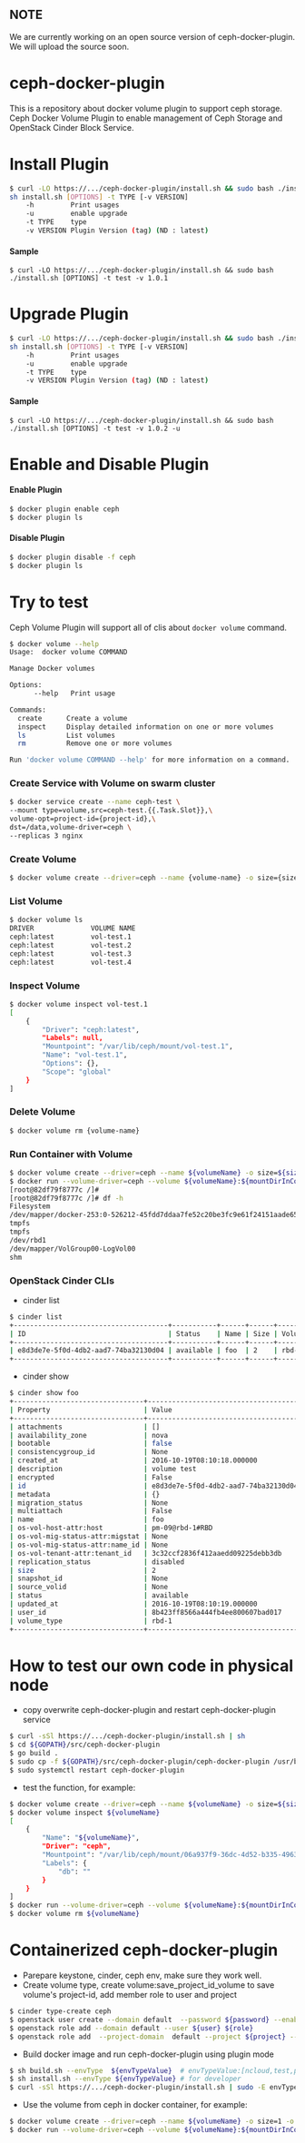 ## NOTE
We are currently working on an open source version of ceph-docker-plugin.
We will upload the source soon.

# ceph-docker-plugin

This is a repository about docker volume plugin to support ceph storage.
Ceph Docker Volume Plugin to enable management of Ceph Storage and OpenStack Cinder Block Service.


# Install Plugin

```bash
$ curl -LO https://.../ceph-docker-plugin/install.sh && sudo bash ./install.sh [OPTIONS] -t TYPE [-v VERSION]
sh install.sh [OPTIONS] -t TYPE [-v VERSION]
    -h         Print usages
    -u         enable upgrade
    -t TYPE    type
    -v VERSION Plugin Version (tag) (ND : latest)
```

#### Sample
```console
$ curl -LO https://.../ceph-docker-plugin/install.sh && sudo bash ./install.sh [OPTIONS] -t test -v 1.0.1
```


# Upgrade Plugin
```bash
$ curl -LO https://.../ceph-docker-plugin/install.sh && sudo bash ./install.sh [OPTIONS] -t TYPE [-v VERSION] -u
sh install.sh [OPTIONS] -t TYPE [-v VERSION]
    -h         Print usages
    -u         enable upgrade
    -t TYPE    type
    -v VERSION Plugin Version (tag) (ND : latest)
```

#### Sample
```console
$ curl -LO https://.../ceph-docker-plugin/install.sh && sudo bash ./install.sh [OPTIONS] -t test -v 1.0.2 -u
```

# Enable and Disable Plugin

#### Enable Plugin
```bash
$ docker plugin enable ceph
$ docker plugin ls
```

#### Disable Plugin
```bash
$ docker plugin disable -f ceph
$ docker plugin ls
```

# Try to test

Ceph Volume Plugin will support all of clis about `docker volume` command.

```bash
$ docker volume --help
Usage:	docker volume COMMAND

Manage Docker volumes

Options:
      --help   Print usage

Commands:
  create      Create a volume
  inspect     Display detailed information on one or more volumes
  ls          List volumes
  rm          Remove one or more volumes

Run 'docker volume COMMAND --help' for more information on a command.
```


### Create Service with Volume on swarm cluster
```bash
$ docker service create --name ceph-test \
--mount type=volume,src=ceph-test.{{.Task.Slot}},\
volume-opt=project-id={project-id},\
dst=/data,volume-driver=ceph \
--replicas 3 nginx
```

### Create Volume

```bash
$ docker volume create --driver=ceph --name {volume-name} -o size={size:gb} -o project-id={pasta-project-id}
```

### List Volume

```bash
$ docker volume ls
DRIVER              VOLUME NAME
ceph:latest         vol-test.1
ceph:latest         vol-test.2
ceph:latest         vol-test.3
ceph:latest         vol-test.4
```

### Inspect Volume

```bash
$ docker volume inspect vol-test.1
[
    {
        "Driver": "ceph:latest",
        "Labels": null,
        "Mountpoint": "/var/lib/ceph/mount/vol-test.1",
        "Name": "vol-test.1",
        "Options": {},
        "Scope": "global"
    }
]
```

### Delete Volume

```bash
$ docker volume rm {volume-name}
```

### Run Container with Volume

```bash
$ docker volume create --driver=ceph --name ${volumeName} -o size=${size} -o project-id=${projectId}
$ docker run --volume-driver=ceph --volume ${volumeName}:${mountDirInContainer} -it centos /bin/bash
[root@82df79f8777c /]#
[root@82df79f8777c /]# df -h
Filesystem                                                                                        Size  Used Avail Use% Mounted on
/dev/mapper/docker-253:0-526212-45fdd7ddaa7fe52c20be3fc9e61f24151aade654282ccb4f4c513e2b3a10abf9   10G  241M  9.8G   3% /
tmpfs                                                                                             1.9G     0  1.9G   0% /dev
tmpfs                                                                                             1.9G     0  1.9G   0% /sys/fs/cgroup
/dev/rbd1                                                                                         2.0G   33M  2.0G   2% /mnt/foo
/dev/mapper/VolGroup00-LogVol00                                                                    37G  3.7G   32G  11% /etc/hosts
shm                                                                                                64M     0   64M   0% /dev/shm
```

### OpenStack Cinder CLIs

- cinder list
```bash
$ cinder list
+--------------------------------------+-----------+------+------+-------------+----------+-------------+
| ID                                   | Status    | Name | Size | Volume Type | Bootable | Attached to |
+--------------------------------------+-----------+------+------+-------------+----------+-------------+
| e8d3de7e-5f0d-4db2-aad7-74ba32130d04 | available | foo  | 2    | rbd-1       | false    |             |
+--------------------------------------+-----------+------+------+-------------+----------+-------------+
```

- cinder show
```bash
$ cinder show foo
+--------------------------------+--------------------------------------+
| Property                       | Value                                |
+--------------------------------+--------------------------------------+
| attachments                    | []                                   |
| availability_zone              | nova                                 |
| bootable                       | false                                |
| consistencygroup_id            | None                                 |
| created_at                     | 2016-10-19T08:10:18.000000           |
| description                    | volume test                          |
| encrypted                      | False                                |
| id                             | e8d3de7e-5f0d-4db2-aad7-74ba32130d04 |
| metadata                       | {}                                   |
| migration_status               | None                                 |
| multiattach                    | False                                |
| name                           | foo                                  |
| os-vol-host-attr:host          | pm-09@rbd-1#RBD                      |
| os-vol-mig-status-attr:migstat | None                                 |
| os-vol-mig-status-attr:name_id | None                                 |
| os-vol-tenant-attr:tenant_id   | 3c32ccf2836f412aaedd09225debb3db     |
| replication_status             | disabled                             |
| size                           | 2                                    |
| snapshot_id                    | None                                 |
| source_volid                   | None                                 |
| status                         | available                            |
| updated_at                     | 2016-10-19T08:10:19.000000           |
| user_id                        | 8b423ff8566a444fb4ee800607bad017     |
| volume_type                    | rbd-1                                |
+--------------------------------+--------------------------------------+
```
# How to test our own code in physical node
- copy overwrite ceph-docker-plugin and restart ceph-docker-plugin service
```bash
$ curl -sSl https://.../ceph-docker-plugin/install.sh | sh
$ cd ${GOPATH}/src/ceph-docker-plugin
$ go build .
$ sudo cp -f ${GOPATH}/src/ceph-docker-plugin/ceph-docker-plugin /usr/bin/ceph-docker-plugin
$ sudo systemctl restart ceph-docker-plugin
```
- test the function, for example:
```bash
$ docker volume create --driver=ceph --name ${volumeName} -o size=${size}  -o project-id=${projectId}
$ docker volume inspect ${volumeName}
[
    {
        "Name": "${volumeName}",
        "Driver": "ceph",
        "Mountpoint": "/var/lib/ceph/mount/06a937f9-36dc-4d52-b335-4963a5e5d887",
        "Labels": {
            "db": ""
        }
    }
]
$ docker run --volume-driver=ceph --volume ${volumeName}:${mountDirInContainer} -it centos /bin/bash
$ docker volume rm ${volumeName}
```

# Containerized ceph-docker-plugin
- Parepare keystone, cinder, ceph env, make sure they work well.
- Create volume type, create volume:save_project_id_volume to save volume's project-id, add member role to user and project
```bash
$ cinder type-create ceph
$ openstack user create --domain default  --password ${password} --enable ${user}
$ openstack role add --domain default --user ${user} ${role}
$ openstack role add  --project-domain  default --project ${project} --user ${user} ${role} # May be execute multiple times
```
- Build docker image and run ceph-docker-plugin using plugin mode
```bash
$ sh build.sh --envType  ${envTypeValue}  # envTypeValue:[ncloud,test,prod-dev,prod-prod]
$ sh install.sh --envType ${envTypeValue} # for developer
$ curl -sSl https://.../ceph-docker-plugin/install.sh | sudo -E envType=${env} bash # for terminal user
```
- Use the volume from ceph in docker container, for example:
```bash
$ docker volume create --driver=ceph --name ${volumeName} -o size=1 -o project-id=${projectId}
$ docker run --volume-driver=ceph --volume ${volumeName}:${mountDirInContainer} -it centos /bin/bash
```
